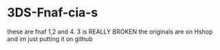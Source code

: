 # 3DS-Fnaf-cia-s
these are fnaf 1,2 and 4. 3 is REALLY BROKEN
the originals are on Hshop and im just putting it on github
